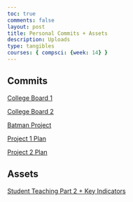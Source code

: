 ```yaml
---
toc: true
comments: false
layout: post
title: Personal Commits + Assets
description: Uploads
type: tangibles
courses: { compsci: {week: 14} }
---
```



## Commits

<a href="https://github.com/VanceReynolds/cspblog2/commit/8b46ee462a9aa2d337033d5c9d241a591b57e61a">College Board 1</a>

<a href="https://github.com/VanceReynolds/cspblog2/commit/874f083522bb984fa95b14b4dbf9902bc7f86e01">College Board 2</a>

<a href="https://github.com/VanceReynolds/cspblog2/commit/50edb6adc30a084c3d1003cbceb1641a5b694081">Batman Project</a>

<a href="https://github.com/VanceReynolds/cspblog2/commit/f23402027863ab55e01be92e5ddd97f9f40f399b">Project 1 Plan</a>

<a href="https://github.com/VanceReynolds/cspblog2/commit/872feb39bb6930e9d0a057a460c6ef62ea615c8a
">Project 2 Plan</a>

## Assets

<a href="https://github.com/nighthawkcoders/teacher_portfolio/issues/92#issuecomment-1883618939">Student Teaching Part 2 + Key Indicators</a>


